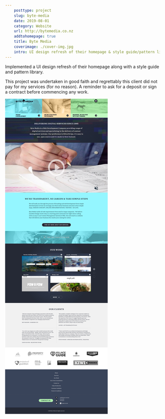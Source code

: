 ```yaml
---  
    posttype: project
    slug: byte-media
    date: 2019-08-01
    category: Website
    url: http://bytemedia.co.nz
    addtohomepage: true
    title: Byte Media
    coverimage: ./cover-img.jpg
    intro: UI design refresh of their homepage & style guide/pattern library.
---
```


<div class="description">

Implemented a UI design refresh of their homepage along with a style guide and pattern library.

This project was undertaken in good faith and regrettably this client did not pay for my services (for no reason). A reminder to ask for a deposit or sign a contract before commencing any work.

</div>

<div class="images">

![Byte Media - Homepage](./byte-media-homepage-v1-a.jpg "Byte Media - Homepage")

</div>